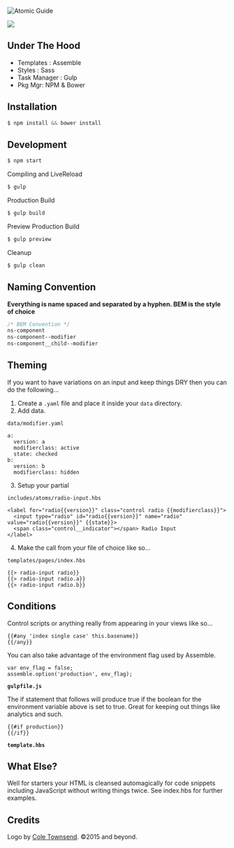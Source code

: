 ![Atomic Guide](https://dl.dropboxusercontent.com/u/41114960/github/atomic-guide/atomic-logo.svg)

![](https://dl.dropboxusercontent.com/u/41114960/github/atomic-guide/ag-preview.png)

## Under The Hood

 - Templates : Assemble
 - Styles : Sass
 - Task Manager : Gulp
 - Pkg Mgr: NPM & Bower

## Installation

```javascript
$ npm install && bower install
```

## Development

```javascript
$ npm start
```

Compiling and LiveReload

```javascript
$ gulp
```

Production Build

```javascript
$ gulp build
```

Preview Production Build

```javascript
$ gulp preview
```

Cleanup

```javascript
$ gulp clean
```

## Naming Convention

**Everything is name spaced and separated by a hyphen. BEM is the style of choice**

```css
/* BEM Convention */
ns-component
ns-component--modifier
ns-component__child--modifier
```

## Theming

If you want to have variations on an input and keep things DRY
then you can do the following…

1. Create a ``.yaml`` file and place it inside your ``data`` directory.
2. Add data.

  ``data/modifier.yaml``

  ```
  a:
    version: a
    modifierclass: active
    state: checked
  b:
    version: b
    modifierclass: hidden
  ```

3. Setup your partial

  ``includes/atoms/radio-input.hbs``

  ```
  <label for="radio{{version}}" class="control radio {{modifierclass}}">
    <input type="radio" id="radio{{version}}" name="radio" value="radio{{version}}" {{state}}>
    <span class="control__indicator"></span> Radio Input
  </label>
  ```

4. Make the call from your file of choice like so…

  ``templates/pages/index.hbs``

  ```
  {{> radio-input radio}}
  {{> radio-input radio.a}}
  {{> radio-input radio.b}}
  ```

## Conditions

Control scripts or anything really from appearing in your views like so…

```
{{#any 'index single case' this.basename}}
{{/any}}
```

You can also take advantage of the environment flag used by Assemble.

```
var env_flag = false;
assemble.option('production', env_flag);
```
**`gulpfile.js`**

The if statement that follows will produce true if the boolean for the environment variable above is set to true. Great for keeping out things like analytics and such.

```
{{#if production}}
{{/if}}
```
**`template.hbs`**

## What Else?

Well for starters your HTML is cleansed automagically for code snippets including JavaScript without writing things twice. See index.hbs for further examples.

## Credits

Logo by [Cole Townsend](http://coletownsend.com). ©2015 and beyond.

